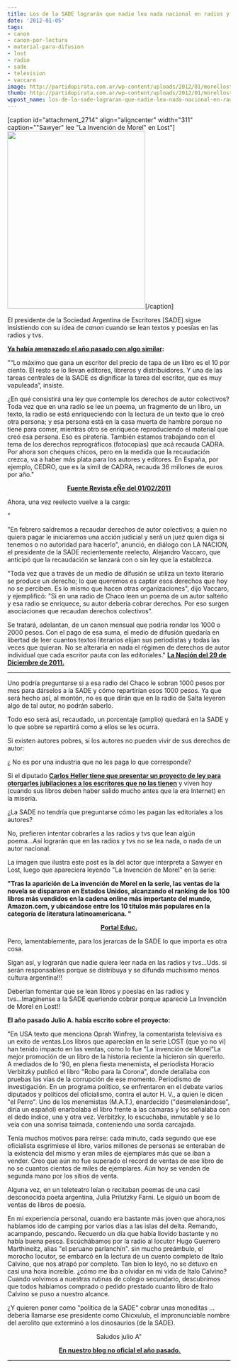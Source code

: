 ```yaml
---
title: Los de la SADE lograrán que nadie lea nada nacional en radios y tvs...
date: '2012-01-05'
tags:
- canon
- canon-por-lectura
- material-para-difusion
- lost
- radio
- sade
- television
- vaccaro
image: http://partidopirata.com.ar/wp-content/uploads/2012/01/morellost1.jpg
thumb: http://partidopirata.com.ar/wp-content/uploads/2012/01/morellost1-150x150.jpg
wppost_name: los-de-la-sade-lograran-que-nadie-lea-nada-nacional-en-radios-y-tvs
---
```


[caption id="attachment_2714" align="aligncenter" width="311" caption="&quot;Sawyer&quot; lee &quot;La Invención de Morel&quot; en Lost"]<a href="http://partidopirata.com.ar/wp-content/uploads/2012/01/morellost1.jpg"><img class="size-full wp-image-2714" title="morellost" src="http://partidopirata.com.ar/wp-content/uploads/2012/01/morellost1.jpg" alt="" width="311" height="400" /></a>[/caption]

El presidente de la Sociedad Argentina de Escritores [SADE] sigue insistiendo con su idea de <em>canon</em> cuando se lean textos y poesías en las radios y tvs.

<strong><a href="http://www.revistaenie.clarin.com/literatura/SADE-convertido-geriatrico-literario_0_419358255.html" target="_blank">Ya había amenazado el año pasado con algo similar</a>:</strong>

"“Lo máximo que gana un escritor del precio de tapa de un libro es el 10 por ciento. El resto se lo llevan editores, libreros y distribuidores. Y una de las tareas centrales de la SADE es dignificar la tarea del escritor, que es muy vapuleada”, insiste.
<p style="text-align: left;">¿En qué consistirá una ley que contemple los derechos de autor colectivos? Toda vez que en una radio se lee un poema, un fragmento de un libro, un texto, la radio se está enriqueciendo con la lectura de un texto que lo creó otra persona; y esa persona está en la casa muerta de hambre porque no tiene para comer, mientras otro se enriquece reproduciendo el material que creó esa persona. Eso es piratería. También estamos trabajando con el tema de los derechos reprográficos (fotocopias) que acá recauda CADRA. Por ahora son cheques chicos, pero en la medida que la recaudación crezca, va a haber más plata para los autores y editores. En España, por ejemplo, CEDRO, que es la símil de CADRA, recauda 36 millones de euros por año."</p>
<p style="text-align: center;"><strong><a href="http://www.revistaenie.clarin.com/literatura/SADE-convertido-geriatrico-literario_0_419358255.html" target="_blank">Fuente Revista eÑe del 01/02/2011</a></strong></p>
Ahora, una vez reelecto vuelve a la carga:

"

"En febrero saldremos a recaudar derechos de autor colectivos; a quien no quiera pagar le iniciaremos una acción judicial y será un juez quien diga si tenemos o no autoridad para hacerlo", anunció, en diálogo con LA NACION, el presidente de la SADE recientemente reelecto, Alejandro Vaccaro, que anticipó que la recaudación se lanzará con o sin ley que la establezca.

"Toda vez que a través de un medio de difusión se utiliza un texto literario se produce un derecho; lo que queremos es captar esos derechos que hoy no se perciben. Es lo mismo que hacen otras organizaciones", dijo Vaccaro, y ejemplificó: "Si en una radio de Chaco leen un poema de un autor salteño y esa radio se enriquece, su autor debería cobrar derechos. Por eso surgen asociaciones que recaudan derechos colectivos".

Se tratará, adelantan, de un canon mensual que podría rondar los 1000 o 2000 pesos. Con el pago de esa suma, el medio de difusión quedaría en libertad de leer cuantos textos literarios elijan sus periodistas y todas las veces que quieran. No se alteraría en nada el régimen de derechos de autor individual que cada escritor pauta con las editoriales."
<strong> <a href="http://www.lanacion.com.ar/1436302-la-sade-intentara-recaudar-por-el-uso-de-textos-literarios" target="_blank">La Nación del 29 de Diciembre de 2011.</a></strong>

<hr />

Uno podría preguntarse si a esa radio del Chaco le sobran 1000 pesos por mes para dárselos a la SADE y cómo repartirían esos 1000 pesos. Ya que será hecho así, al montón, no es que dirán que en la radio de Salta leyeron algo de tal autor, no podrán saberlo.

Todo eso será así, recaudado, un porcentaje (amplio) quedará en la SADE y lo que sobre se repartirá como a ellos se les ocurra.

Si existen autores pobres, si los autores no pueden vivir de sus derechos de autor:

¿ No es por una industria que no les paga lo que corresponde?

Si el diputado <strong><a href="http://partidopirata.com.ar/708/de-que-no-viven-los-escritores-ii">Carlos Heller tiene que presentar un proyecto de ley para otorgarles jubilaciones a los escritores que no las tienen</a></strong> y viven hoy (cuando sus libros deben haber salido mucho antes que la era Internet) en la miseria.

¿La SADE no tendría que preguntarse cómo les pagan las editoriales a los autores?

No, prefieren intentar cobrarles a las radios y tvs que lean algún poema...Así lograrán que en las radios y tvs no se lea nada, o nada de un autor nacional.

La imagen que ilustra este post es la del actor que interpreta a Sawyer en Lost, luego que apareciera leyendo "La Invención de Morel" en la serie:

<strong>"Tras la aparición de La invención de Morel en la serie, las ventas de la novela se dispararon en Estados Unidos, alcanzando el ranking de los 100 libros más vendidos en la cadena online más importante del mundo, Amazon.com, y ubicándose entre los 10 títulos más populares en la categoría de literatura latinoamericana. "</strong>
<p style="text-align: center;"><strong><a href="http://portal.educ.ar/debates/eid/cultura/lost-un-exito-televisivo-que-e.php" target="_blank">Portal Educ.</a></strong></p>
Pero, lamentablemente, para los jerarcas de la SADE lo que importa es otra cosa.

Sigan así, y lograrán que nadie quiera leer nada en las radios y tvs...Uds. si serán responsables porque se distribuya y se difunda muchísimo menos cultura argentina!!!

Deberían fomentar que se lean libros y poesías en las radios y tvs...Imagínense a la SADE queriendo cobrar porque apareció La Invención de Morel en Lost!!

<strong>El año pasado Julio A. había escrito sobre el proyecto:</strong>

"En USA texto que menciona Oprah Winfrey, la comentarista televisiva es un exito de ventas.Los libros que aparecían en la serie LOST (que yo no vi) han tenido impacto en las ventas, como lo fue "La invención de Morel"La mejor promoción de un libro de la historia reciente la hicieron sin quererlo. A mediados de lo '90, en plena fiesta menemista, el periodista Horacio Verbitzky publicó el libro "Robo para la Corona", donde detallaba con pruebas las vías de la corrupción de ese momento. Periodismo de investigación. En un programa político, se enfrentaron en el debate varios diputados y políticos del oficialismo, contra el autor H. V., a quien le dicen "el Perro". Uno de los menemistas (M.A.T.), enardecido ("desmelenándose", diría un español) enarbolaba el libro frente a las cámaras y los señalaba con el dedo indice, una y otra vez. Verbitzky, lo escuchaba, inmutable y se lo veía con una sonrisa taimada, conteniendo una sorda carcajada.

Tenía muchos motivos para reírse: cada minuto, cada segundo que ese oficialista esgrimiese
el libro, varios millones de personas se enteraban de la existencia del mismo y eran miles de ejemplares más que se iban a vender. Creo que aún no fue superado el record de ventas de ese libro de no se cuantos cientos de miles de ejemplares. Aún hoy se venden de segunda mano por los sitios de venta.

Alguna vez, en un teleteatro leían o recitaban poemas de una casi desconocida poeta argentina, Julia Prilutzky Farni. Le siguió un boom de ventas de libros de poesía.

En mi experiencia personal, cuando era bastante más joven que ahora,nos habíamos ido de camping por varios días a las islas del delta. Remando, acampando, pescando. Recuerdo
un día que había llovido bastante y no había buena pesca. Escúchábamos por la radio al locutor Hugo Guerrero Marthineitz, alias "el peruano parlanchín". sin mucho preámbulo, el morocho locutor, se embarcó en la lectura de un cuento completo de Italo Calvino, que nos atrapó por completo. Tan bien lo leyó, no se detuvo en casi una hora increíble. ¿cómo me iba a olvidar en mi vida de Italo Calvino?
Cuando volvimos a nuestras rutinas de colegio secundario, descubrimos que todos habíamos comprado o pedido prestado cuanto libro de Italo Calvino se puso a nuestro alcance.

¿Y quieren poner como "política de la SADE" cobrar unas moneditas ... debería llamarse ese presidente como Chicxulub, el impronunciable nombre del aerolito que exterminó a los dinosaurios (de la SADE).
<p style="text-align: center;">Saludos julio A"</p>
<p style="text-align: center;"><strong> <a href="http://partido-pirata.blogspot.com/2011/02/si-se-aprueba-el-proyecto-de-la.html" target="_blank">En nuestro blog no oficial el año pasado.</a></strong></p>


<hr />
